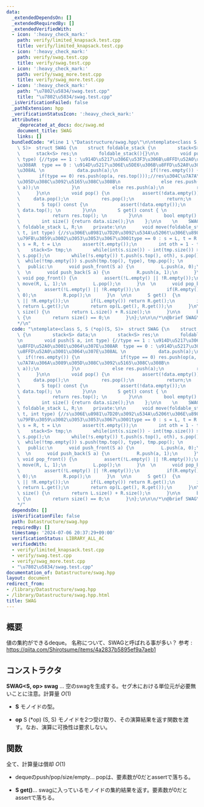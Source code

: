 ```yaml
---
data:
  _extendedDependsOn: []
  _extendedRequiredBy: []
  _extendedVerifiedWith:
  - icon: ':heavy_check_mark:'
    path: verify/limited_knapsack.test.cpp
    title: verify/limited_knapsack.test.cpp
  - icon: ':heavy_check_mark:'
    path: verify/swag.test.cpp
    title: verify/swag.test.cpp
  - icon: ':heavy_check_mark:'
    path: verify/swag_more.test.cpp
    title: verify/swag_more.test.cpp
  - icon: ':heavy_check_mark:'
    path: "\u7802\u5834/swag.test.cpp"
    title: "\u7802\u5834/swag.test.cpp"
  _isVerificationFailed: false
  _pathExtension: hpp
  _verificationStatusIcon: ':heavy_check_mark:'
  attributes:
    _deprecated_at_docs: doc/swag.md
    document_title: SWAG
    links: []
  bundledCode: "#line 1 \"Datastructure/swag.hpp\"\n\ntemplate<class S, S (*op)(S,\
    \ S)>  struct SWAG {\n    struct foldable_stack {\n        stack<S> data;\n  \
    \      stack<S> res;\n        foldable_stack(){}\n\n        void push(S a, int\
    \ type) {//type == 1 : \u914D\u5217\u306E\u53F3\u306B\u8FFD\u52A0\u3001\u3064\u307E\
    \u308AR  type == 0 : \u914D\u5217\u306E\u5DE6\u306B\u8FFD\u52A0\u3001\u3064\u307E\
    \u308AL \n            data.push(a);\n            if(!res.empty()) {\n        \
    \       if(type == 0) res.push(op(a, res.top()));//res\u304C\u7A7A\u306A\u3089\
    \u305D\u308C\u3092\u5165\u308C\u308B\n               else res.push(op(res.top(),\
    \ a));\n            }\n            else res.push(a);\n            return;\n  \
    \      }\n\n        void pop() {\n            assert(!data.empty());\n       \
    \     data.pop();\n            res.pop();\n            return;\n        }\n\n\
    \        S top() const {\n            assert(!data.empty());\n            return\
    \ data.top(); \n        }\n\n        S get() const { \n            assert(!data.empty());\n\
    \            return res.top(); \n        }\n\n        bool empty() {return data.empty();}\n\
    \        int size() {return data.size();}\n    };\n\n    \n    SWAG() {}\n   \
    \ foldable_stack L, R;\n    private:\n\n      void move(foldable_stack& s, foldable_stack&\
    \ t, int type) {//s\u306E\u8981\u7D20\u3092\u534A\u5206t\u306E\u8981\u7D20\u306B\
    \u79FB\u3059\u3002\u3053\u3053\u3067\u3001type == 0 : s = L, t = R  type == 1\
    \ s = R, t = L\n        assert(t.empty());\n        int oth = 1 - type;\n    \
    \    stack<S> tmp;\n        while(int(s.size()) - int(tmp.size()) > 1) tmp.push(s.top()),\
    \ s.pop();\n        while(!s.empty()) t.push(s.top(), oth), s.pop(); \n      \
    \  while(!tmp.empty()) s.push(tmp.top(), type), tmp.pop(); \n      }\n    \n \
    \   public:\n      void push_front(S a) {\n          L.push(a, 0);\n      }\n\
    \  \n      void push_back(S a) {\n          R.push(a, 1);\n      }\n  \n     \
    \ void pop_front() {\n          assert(!L.empty() || !R.empty());\n          if(L.empty())\
    \ move(R, L, 1);\n          L.pop();\n      }\n  \n      void pop_back() {\n \
    \         assert(!L.empty() || !R.empty());\n          if(R.empty()) move(L, R,\
    \ 0);\n          R.pop();\n      }\n  \n\n      S get()  {\n        assert(!L.empty()\
    \ || !R.empty());\n        if(L.empty()) return R.get();\n        if(R.empty())\
    \ return L.get();\n        return op(L.get(), R.get());\n      }\n\n      int\
    \ size() {\n        return L.size() + R.size();\n      }\n\n      bool empty()\
    \ {\n        return size() == 0;\n      }\n};\n\n\n/*\n@brief SWAG\n@docs doc/swag.md\n\
    */\n"
  code: "\ntemplate<class S, S (*op)(S, S)>  struct SWAG {\n    struct foldable_stack\
    \ {\n        stack<S> data;\n        stack<S> res;\n        foldable_stack(){}\n\
    \n        void push(S a, int type) {//type == 1 : \u914D\u5217\u306E\u53F3\u306B\
    \u8FFD\u52A0\u3001\u3064\u307E\u308AR  type == 0 : \u914D\u5217\u306E\u5DE6\u306B\
    \u8FFD\u52A0\u3001\u3064\u307E\u308AL \n            data.push(a);\n          \
    \  if(!res.empty()) {\n               if(type == 0) res.push(op(a, res.top()));//res\u304C\
    \u7A7A\u306A\u3089\u305D\u308C\u3092\u5165\u308C\u308B\n               else res.push(op(res.top(),\
    \ a));\n            }\n            else res.push(a);\n            return;\n  \
    \      }\n\n        void pop() {\n            assert(!data.empty());\n       \
    \     data.pop();\n            res.pop();\n            return;\n        }\n\n\
    \        S top() const {\n            assert(!data.empty());\n            return\
    \ data.top(); \n        }\n\n        S get() const { \n            assert(!data.empty());\n\
    \            return res.top(); \n        }\n\n        bool empty() {return data.empty();}\n\
    \        int size() {return data.size();}\n    };\n\n    \n    SWAG() {}\n   \
    \ foldable_stack L, R;\n    private:\n\n      void move(foldable_stack& s, foldable_stack&\
    \ t, int type) {//s\u306E\u8981\u7D20\u3092\u534A\u5206t\u306E\u8981\u7D20\u306B\
    \u79FB\u3059\u3002\u3053\u3053\u3067\u3001type == 0 : s = L, t = R  type == 1\
    \ s = R, t = L\n        assert(t.empty());\n        int oth = 1 - type;\n    \
    \    stack<S> tmp;\n        while(int(s.size()) - int(tmp.size()) > 1) tmp.push(s.top()),\
    \ s.pop();\n        while(!s.empty()) t.push(s.top(), oth), s.pop(); \n      \
    \  while(!tmp.empty()) s.push(tmp.top(), type), tmp.pop(); \n      }\n    \n \
    \   public:\n      void push_front(S a) {\n          L.push(a, 0);\n      }\n\
    \  \n      void push_back(S a) {\n          R.push(a, 1);\n      }\n  \n     \
    \ void pop_front() {\n          assert(!L.empty() || !R.empty());\n          if(L.empty())\
    \ move(R, L, 1);\n          L.pop();\n      }\n  \n      void pop_back() {\n \
    \         assert(!L.empty() || !R.empty());\n          if(R.empty()) move(L, R,\
    \ 0);\n          R.pop();\n      }\n  \n\n      S get()  {\n        assert(!L.empty()\
    \ || !R.empty());\n        if(L.empty()) return R.get();\n        if(R.empty())\
    \ return L.get();\n        return op(L.get(), R.get());\n      }\n\n      int\
    \ size() {\n        return L.size() + R.size();\n      }\n\n      bool empty()\
    \ {\n        return size() == 0;\n      }\n};\n\n\n/*\n@brief SWAG\n@docs doc/swag.md\n\
    */"
  dependsOn: []
  isVerificationFile: false
  path: Datastructure/swag.hpp
  requiredBy: []
  timestamp: '2024-07-06 20:37:29+09:00'
  verificationStatus: LIBRARY_ALL_AC
  verifiedWith:
  - verify/limited_knapsack.test.cpp
  - verify/swag.test.cpp
  - verify/swag_more.test.cpp
  - "\u7802\u5834/swag.test.cpp"
documentation_of: Datastructure/swag.hpp
layout: document
redirect_from:
- /library/Datastructure/swag.hpp
- /library/Datastructure/swag.hpp.html
title: SWAG
---
```

## 概要
値の集約ができるdeque。
名称について、SWAGと呼ばれる事が多い？
参考 : https://qiita.com/Shirotsume/items/4a2837b5895ef9a7aeb1

## コンストラクタ
**SWAG\<S, op\> swag** ... 空のswagを生成する。セグ木における単位元が必要無いことに注意。計算量 $O(1)$
- **S**
モノイドの型。

- **op**
S (*op) (S, S)
モノイドを2つ受け取り、その演算結果を返す関数を渡す。なお、演算に可換性は要求しない。

## 関数
全て、計算量は償却 $O(1)$
- dequeのpush/pop/size/empty... popは、要素数が0だとassertで落ちる。

- **S get()**... swagに入っているモノイドの集約結果を返す。要素数が0だとassertで落ちる。


